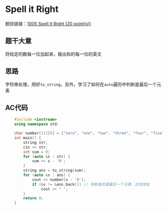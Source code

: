 # Spell it Right
题目链接：[1005 Spell It Right (20 point(s))](https://pintia.cn/problem-sets/994805342720868352/problems/994805519074574336)

## 题干大意

将给定的数每一位加起来，输出和的每一位的英文

## 思路

字符串处理，用好`to_string`。另外，学习了如何在`auto`遍历中判断是最后一个元素

## AC代码
```cpp
    #include <iostream>
    using namespace std;

    char number[11][6] = {"zero", "one", "two", "three", "four", "five", "six", "seven", "eight", "nine", "ten"};
    int main() {
        string str;
        cin >> str;
        int sum = 0;
        for (auto &s : str) {
            sum += s - '0';
        }
        string ans = to_string(sum);
        for (auto &s : ans) {
            cout << number[s - '0'];
            if (&s != &ans.back()) // 判断是否是最后一个元素，比较地址
                cout << " ";
        }
        return 0;
    }
```
